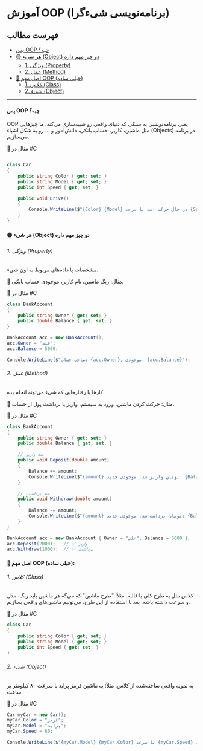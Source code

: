 # آموزش OOP (برنامه‌نویسی شیءگرا)

## فهرست مطالب
- [پس OOP چیه؟](#پس-oop-چیه)
- [🟡 هر شیء (Object) دو چیز مهم داره](#-🟡-هر-شیء-(Object)-دو-چیز-مهم-داره)
  - [1. ویژگی (Property)](#1-ویژگی-property)
  - [2. عمل (Method)](#2-عمل-method)
- [🔵 اصل مهم OOP (خیلی ساده)](#🔵-اصل-مهم-oop-خیلی-ساده)
  - [1. کلاس (Class)](#1-کلاس-class)
  - [2. شیء (Object)](#2-شیء-object)

---

#### پس OOP چیه؟

OOP یعنی برنامه‌نویسی به سبکی که دنیای واقعی رو شبیه‌سازی می‌کنه.
ما چیزهایی مثل ماشین، کاربر، حساب بانکی، دانش‌آموز و ... رو به شکل اشیاء (Objects) در برنامه می‌سازیم.

🔹 مثال در #C


```csharp

class Car
{
    public string Color { get; set; }
    public string Model { get; set; }
    public int Speed { get; set; }

    public void Drive()
    {
        Console.WriteLine($"{Color} {Model} در حال حرکت است با سرعت {Speed} کیلومتر!");
    }
}
```

#### 🟡 هر شیء (Object) دو چیز مهم داره
###### 1. ویژگی (Property)

مشخصات یا داده‌های مربوط به اون شیء.

📌 مثال: رنگ ماشین، نام کاربر، موجودی حساب بانکی.

🔹 مثال در #C
```csharp
class BankAccount
{
    public string Owner { get; set; }
    public double Balance { get; set; }
}

```
```csharp
BankAccount acc = new BankAccount();
acc.Owner = "علی";
acc.Balance = 5000;

Console.WriteLine($"صاحب حساب: {acc.Owner}, موجودی: {acc.Balance}");
```

###### 2. عمل (Method)

کارها یا رفتارهایی که شیء می‌تونه انجام بده.

📌 مثال: حرکت کردن ماشین، ورود به سیستم، واریز یا برداشت پول از حساب.

🔹 مثال در #C
```csharp
class BankAccount
{
    public string Owner { get; set; }
    public double Balance { get; set; }

    // متد واریز
    public void Deposit(double amount)
    {
        Balance += amount;
        Console.WriteLine($"{amount} تومان واریز شد. موجودی جدید: {Balance}");
    }

    // متد برداشت
    public void Withdraw(double amount)
    {
        Balance -= amount;
        Console.WriteLine($"{amount} تومان برداشت شد. موجودی جدید: {Balance}");
    }
}

```
```csharp
BankAccount acc = new BankAccount { Owner = "علی", Balance = 5000 };
acc.Deposit(2000);   // ✅ واریز
acc.Withdraw(1000);  // ✅ برداشت
```

#### 🔵  اصل مهم OOP (خیلی ساده):
###### 1. کلاس (Class)

کلاس مثل یه طرح کلی یا قالبه.
مثلاً: "طرح ماشین" که می‌گه هر ماشین باید رنگ، مدل و سرعت داشته باشه.
بعد با استفاده از این طرح، می‌تونیم ماشین‌های واقعی بسازیم.

🔹 مثال در #C
```csharp
class Car
{
    public string Color { get; set; }
    public string Model { get; set; }
    public int Speed { get; set; }
}
```

###### 2. شیء (Object)

یه نمونه واقعی ساخته‌شده از کلاس.
مثلاً: یه ماشین قرمز پراید با سرعت ۸۰ کیلومتر بر ساعت.

🔹 مثال در #C
```csharp
Car myCar = new Car();
myCar.Color = "قرمز";
myCar.Model = "پراید";
myCar.Speed = 80;

Console.WriteLine($"{myCar.Model} {myCar.Color} با سرعت {myCar.Speed} کیلومتر حرکت می‌کند.");
```
